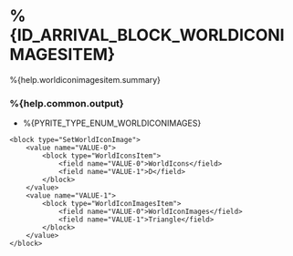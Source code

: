 # %{ID_ARRIVAL_BLOCK_WORLDICONIMAGESITEM}

%{help.worldiconimagesitem.summary}

### %{help.common.output}

-   %{PYRITE_TYPE_ENUM_WORLDICONIMAGES}

```
<block type="SetWorldIconImage">
    <value name="VALUE-0">
        <block type="WorldIconsItem">
            <field name="VALUE-0">WorldIcons</field>
            <field name="VALUE-1">D</field>
        </block>
    </value>
    <value name="VALUE-1">
        <block type="WorldIconImagesItem">
            <field name="VALUE-0">WorldIconImages</field>
            <field name="VALUE-1">Triangle</field>
        </block>
    </value>
</block>
```